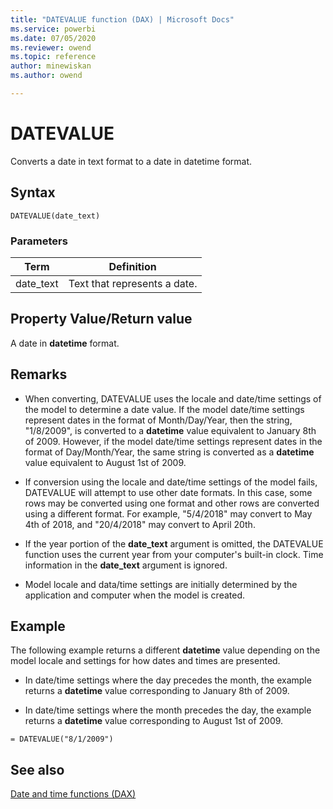 ```yaml
---
title: "DATEVALUE function (DAX) | Microsoft Docs"
ms.service: powerbi 
ms.date: 07/05/2020
ms.reviewer: owend
ms.topic: reference
author: minewiskan
ms.author: owend

---
```

# DATEVALUE

Converts a date in text format to a date in datetime format.  
  
## Syntax  
  
```dax
DATEVALUE(date_text)  
```
  
### Parameters  
  
|Term|Definition|  
|--------|--------------|  
|date_text|Text that represents a date.|  
  
## Property Value/Return value  

A date in **datetime** format.  
  
## Remarks

- When converting, DATEVALUE uses the locale and date/time settings of the model to determine a date value. If the model date/time settings represent dates in the format of Month/Day/Year, then the string, "1/8/2009", is converted to a **datetime** value equivalent to January 8th of 2009. However, if the model date/time settings represent dates in the format of Day/Month/Year, the same string is converted as a **datetime** value equivalent to August 1st of 2009.  

- If conversion using the locale and date/time settings of the model fails, DATEVALUE will attempt to use other date formats. In this case, some rows may be converted using one format and other rows are converted using a different format. For example, "5/4/2018" may convert to May 4th of 2018, and "20/4/2018" may convert to April 20th. 
  
- If the year portion of the **date_text** argument is omitted, the DATEVALUE function uses the current year from your computer's built-in clock. Time information in the **date_text** argument is ignored.  

- Model locale and data/time settings are initially determined by the application and computer when the model is created.
  
## Example  

The following example returns a different **datetime** value depending on the model locale and settings for how dates and times are presented.  
  
- In date/time settings where the day precedes the month, the example returns a **datetime** value corresponding to January 8th of 2009.  
  
- In date/time settings where the month precedes the day, the example returns a **datetime** value corresponding to August 1st of 2009.  
  
```dax
= DATEVALUE("8/1/2009")  
```
  
## See also

[Date and time functions &#40;DAX&#41;](date-and-time-functions-dax.md)  
